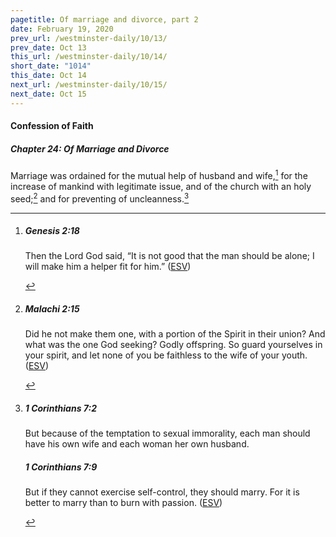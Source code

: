 ```yaml
---
pagetitle: Of marriage and divorce, part 2
date: February 19, 2020
prev_url: /westminster-daily/10/13/
prev_date: Oct 13
this_url: /westminster-daily/10/14/
short_date: "1014"
this_date: Oct 14
next_url: /westminster-daily/10/15/
next_date: Oct 15
---
```


#### Confession of Faith

##### Chapter 24: Of Marriage and Divorce

Marriage was ordained for the mutual help of husband and wife,[^fnref:wcf1] for the increase of mankind with legitimate issue, and of the church with an holy seed;[^fnref:wcf2] and for preventing of uncleanness.[^fnref:wcf3]

[^fnref:wcf1]: <div class="esv"><h5>Genesis 2:18</h5> <div class="esv-text"><p id="p01002018.01-1">Then the <span class="small-caps">Lord</span> God said, &#8220;It is not good that the man should be alone; I will make him a helper fit for him.&#8221;  (<a href="http://www.esv.org" class="copyright">ESV</a>)</p> </div> </div>

[^fnref:wcf2]: <div class="esv"><h5>Malachi 2:15</h5> <div class="esv-text"><p id="p39002015.01-1">Did he not make them one, with a portion of the Spirit in their union? And what was the one God seeking? Godly offspring. So guard yourselves in your spirit, and let none of you be faithless to the wife of your youth.  (<a href="http://www.esv.org" class="copyright">ESV</a>)</p> </div> </div>

[^fnref:wcf3]: <div class="esv"><h5>1 Corinthians 7:2</h5> <div class="esv-text"><p id="p46007002.01-1">But because of the temptation to sexual immorality, each man should have his own wife and each woman her own husband.</p> </div><h5>1 Corinthians 7:9</h5> <div class="esv-text"><p id="p46007009.01-2">But if they cannot exercise self-control, they should marry. For it is better to marry than to burn with passion.  (<a href="http://www.esv.org" class="copyright">ESV</a>)</p> </div> </div>

